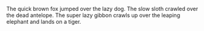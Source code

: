 The quick brown fox jumped over the lazy dog.
The slow sloth crawled over the dead antelope.
The super lazy gibbon crawls up over the leaping elephant and lands on a tiger.